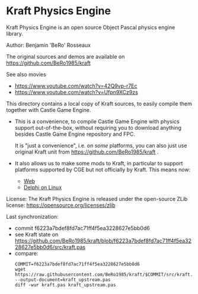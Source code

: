 # Kraft Physics Engine

Kraft Physics Engine is an open source Object Pascal physics engine library.

Author: Benjamin 'BeRo' Rosseaux

The original sources and demos are available on https://github.com/BeRo1985/kraft

See also movies
- https://www.youtube.com/watch?v=42Q9vp-r7Ec
- https://www.youtube.com/watch?v=Ufpn9XCz9zs

This directory contains a local copy of Kraft sources,
to easily compile them together with Castle Game Engine.

- This is a convenience, to compile Castle Game Engine with physics
  support out-of-the-box, without requiring you to download anything
  besides Castle Game Engine repository and FPC.

    It is "just a convenience", i.e. on *some* platforms, you can also just use
    original Kraft unit from https://github.com/BeRo1985/kraft .

- It also allows us to make some mods to Kraft, in particular to support
  platforms supported by CGE but not officially by Kraft.
  This means now:

  - [Web](https://castle-engine.io/web)
  - [Delphi on Linux](https://castle-engine.io/delphi_linux)

License: The Kraft Physics Engine is released under the open-source ZLib license:
https://opensource.org/licenses/zlib

Last synchronization:
- commit f6223a7bdef8fd7ac71ff4f5ea3228627e5bb0d6
- see Kraft state on https://github.com/BeRo1985/kraft/blob/f6223a7bdef8fd7ac71ff4f5ea3228627e5bb0d6/src/kraft.pas
- compare:
  ```
  COMMIT=f6223a7bdef8fd7ac71ff4f5ea3228627e5bb0d6
  wget https://raw.githubusercontent.com/BeRo1985/kraft/$COMMIT/src/kraft.pas --output-document=kraft_upstream.pas
  diff -wur kraft.pas kraft_upstream.pas
  ```